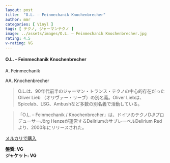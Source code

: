 ```yaml
---
layout: post
title:  "O.L. – Feinmechanik Knochenbrecher"
author: mmr
categories: [ Vinyl ]
tags: [ テクノ, ジャーマンテクノ ]
image: ../assets/images/O.L. – Feinmechanik Knochenbrecher.jpg
rating: 4.5
v-rating: VG
---
```


#### O.L. – Feinmechanik Knochenbrecher

A. Feinmechanik

AA. Knochenbrecher

> O.L.は、90年代前半のジャーマン・トランス・テクノの中心的存在だったOliver Lieb （オリヴァー・リーブ）の別名義。Oliver Liebは、Spicelab、LSG、Ambushなど多数の別名義で活動している。

> 「O.L. – Feinmechanik / Knochenbrecher」は、ドイツのテクノDJ/プロデューサーJörg Henzeが運営するDeliriumのサブレーベルDelirium Redより、2000年にリリースされた。


[メルカリで購入](https://jp.mercari.com/item/m45505355923)

<div class="mt-4 mb-4 d-flex align-items-center">
<strong class="mr-1">盤質: VG</strong>
</div>
<div class="mt-4 mb-4 d-flex align-items-center">
<strong class="mr-1">ジャケット: VG</strong>
</div>
